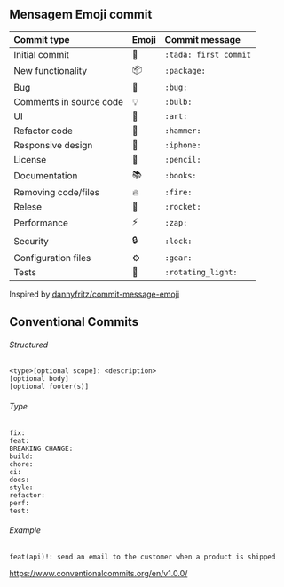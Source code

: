 ## Mensagem Emoji commit

| Commit type                 | Emoji              |Commit message        |
|:----------------------------|:-------------------|:---------------------|
| Initial commit              | :tada:             |`:tada: first commit` |
| New functionality           | :package:          |`:package:  `         |
| Bug                         | :bug:              |`:bug:`               |
| Comments in source code     | :bulb:             |`:bulb:`              |
| UI                          | :art:              |`:art:`               |
| Refactor code               | :hammer:           |`:hammer:`            |
| Responsive design           | :iphone:           |`:iphone:`            |
| License                     | :pencil:           |`:pencil:`            |
| Documentation               | :books:            |`:books:`             |
| Removing code/files         | :fire:             |`:fire:`              |
| Relese                      | :rocket:           |`:rocket:`            |
| Performance                 | :zap:              |`:zap:`               |
| Security                    | :lock:             |`:lock:`              |
| Configuration files         | :gear:             |`:gear:`              |
| Tests                       | :rotating_light:   |`:rotating_light:`    |

Inspired by [dannyfritz/commit-message-emoji](https://github.com/dannyfritz/commit-message-emoji)


## Conventional Commits

###### Structured

```
<type>[optional scope]: <description>
[optional body]
[optional footer(s)]
```

###### Type

```
fix:
feat:
BREAKING CHANGE:
build:
chore:
ci:
docs:
style:
refactor:
perf:
test:
```

###### Example

```
feat(api)!: send an email to the customer when a product is shipped
```

https://www.conventionalcommits.org/en/v1.0.0/
